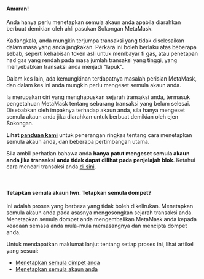 
#### Amaran!


Anda hanya perlu menetapkan semula akaun anda apabila diarahkan berbuat demikian oleh ahli pasukan Sokongan MetaMask.



Kadangkala, anda mungkin terjumpa transaksi yang tidak diselesaikan dalam masa yang anda jangkakan. Perkara ini boleh berlaku atas beberapa sebab, seperti kehabisan token asli untuk membayar fi gas, atau penetapan had gas yang rendah pada masa jumlah transaksi yang tinggi, yang menyebabkan transaksi anda menjadi "lapuk".


Dalam kes lain, ada kemungkinan terdapatnya masalah perisian MetaMask, dan dalam kes ini anda mungkin perlu mengeset semula akaun anda. 


Ia merupakan ciri yang menghapuskan sejarah transaksi anda, termasuk pengetahuan MetaMask tentang sebarang transaksi yang belum selesai. Disebabkan oleh impaknya terhadap akaun anda, sila hanya mengeset semula akaun anda jika diarahkan untuk berbuat demikian oleh ejen Sokongan.


**Lihat [panduan kami](https://support.metamask.io/hc/en-us/articles/360015488891)** untuk penerangan ringkas tentang cara menetapkan semula akaun anda, dan beberapa pertimbangan utama. 


Sila ambil perhatian bahawa anda **hanya patut mengeset semula akaun anda jika transaksi anda tidak dapat dilihat pada penjelajah blok**. Ketahui cara mencari transaksi anda [di sini](https://support.metamask.io/hc/en-us/articles/360057536611). 


 



#### Tetapkan semula akaun lwn. Tetapkan semula dompet?


Ini adalah proses yang berbeza yang tidak boleh dikelirukan. Menetapkan semula akaun anda pada asasnya mengosongkan sejarah transaksi anda. Menetapkan semula dompet anda mengembalikan MetaMask anda kepada keadaan semasa anda mula-mula memasangnya dan mencipta dompet anda.


Untuk mendapatkan maklumat lanjut tentang setiap proses ini, lihat artikel yang sesuai:


* [Menetapkan semula dimpet anda](https://support.metamask.io/hc/en-us/articles/4556918516763)
* [Menetapkan semula akaun anda](https://support.metamask.io/hc/en-us/articles/360015488891)


